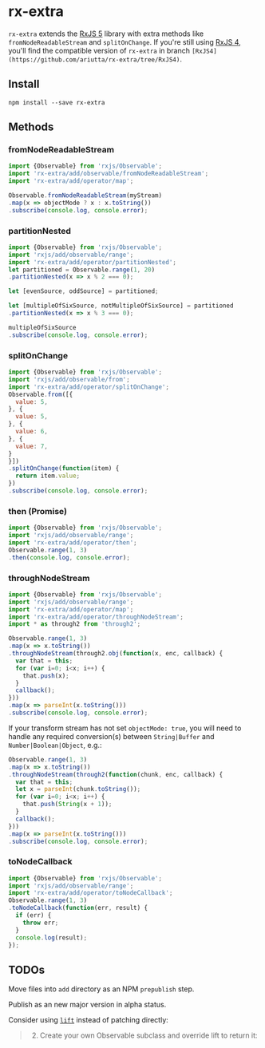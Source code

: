 # rx-extra

`rx-extra` extends the [RxJS 5](https://github.com/ReactiveX/rxjs) library with extra methods like `fromNodeReadableStream` and `splitOnChange`. If you're still using [RxJS 4](https://github.com/Reactive-Extensions/RxJS), you'll find the compatible version of `rx-extra` in branch `[RxJS4](https://github.com/ariutta/rx-extra/tree/RxJS4)`.

## Install

`npm install --save rx-extra`

## Methods

### fromNodeReadableStream
```js
import {Observable} from 'rxjs/Observable';
import 'rx-extra/add/observable/fromNodeReadableStream';
import 'rx-extra/add/operator/map';

Observable.fromNodeReadableStream(myStream)
.map(x => objectMode ? x : x.toString())
.subscribe(console.log, console.error);
```

### partitionNested
```js
import {Observable} from 'rxjs/Observable';
import 'rxjs/add/observable/range';
import 'rx-extra/add/operator/partitionNested';
let partitioned = Observable.range(1, 20)
.partitionNested(x => x % 2 === 0);

let [evenSource, oddSource] = partitioned;

let [multipleOfSixSource, notMultipleOfSixSource] = partitioned
.partitionNested(x => x % 3 === 0);

multipleOfSixSource
.subscribe(console.log, console.error);
```

### splitOnChange
```js
import {Observable} from 'rxjs/Observable';
import 'rxjs/add/observable/from';
import 'rx-extra/add/operator/splitOnChange';
Observable.from([{
  value: 5,
}, {
  value: 5,
}, {
  value: 6,
}, {
  value: 7,
}
}])
.splitOnChange(function(item) {
  return item.value;
})
.subscribe(console.log, console.error);
```

### then (Promise)
```js
import {Observable} from 'rxjs/Observable';
import 'rxjs/add/observable/range';
import 'rx-extra/add/operator/then';
Observable.range(1, 3)
.then(console.log, console.error);
```

### throughNodeStream
```js
import {Observable} from 'rxjs/Observable';
import 'rxjs/add/observable/range';
import 'rx-extra/add/operator/map';
import 'rx-extra/add/operator/throughNodeStream';
import * as through2 from 'through2';

Observable.range(1, 3)
.map(x => x.toString())
.throughNodeStream(through2.obj(function(x, enc, callback) {
  var that = this;
  for (var i=0; i<x; i++) {
    that.push(x);
  }
  callback();
}))
.map(x => parseInt(x.toString()))
.subscribe(console.log, console.error);
```

If your transform stream has not set `objectMode: true`, you will need to handle
any required conversion(s) between `String|Buffer` and `Number|Boolean|Object`, e.g.:

```js
Observable.range(1, 3)
.map(x => x.toString())
.throughNodeStream(through2(function(chunk, enc, callback) {
  var that = this;
  let x = parseInt(chunk.toString());
  for (var i=0; i<x; i++) {
    that.push(String(x + 1));
  }
  callback();
}))
.map(x => parseInt(x.toString()))
.subscribe(console.log, console.error);
```

### toNodeCallback
```js
import {Observable} from 'rxjs/Observable';
import 'rxjs/add/observable/range';
import 'rx-extra/add/operator/toNodeCallback';
Observable.range(1, 3)
.toNodeCallback(function(err, result) {
  if (err) {
    throw err;
  }
  console.log(result);
});
```

## TODOs

Move files into `add` directory as an NPM `prepublish` step.

Publish as an new major version in alpha status.

Consider using [`lift`](https://github.com/ReactiveX/RxJS/blob/master/doc/operator-creation.md) instead of patching directly:

> 2) Create your own Observable subclass and override lift to return it:
